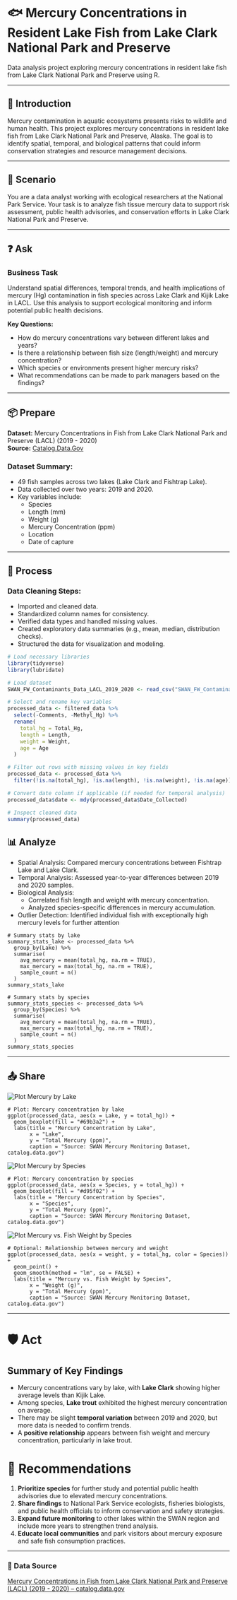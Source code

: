 # 🐟 Mercury Concentrations in Resident Lake Fish from Lake Clark National Park and Preserve

Data analysis project exploring mercury concentrations in resident lake fish from Lake Clark National Park and Preserve using R.

---

## 📖 Introduction
Mercury contamination in aquatic ecosystems presents risks to wildlife and human health. This project explores mercury concentrations in resident lake fish from Lake Clark National Park and Preserve, Alaska. The goal is to identify spatial, temporal, and biological patterns that could inform conservation strategies and resource management decisions.

---

## 🎯 Scenario
You are a data analyst working with ecological researchers at the National Park Service. Your task is to analyze fish tissue mercury data to support risk assessment, public health advisories, and conservation efforts in Lake Clark National Park and Preserve.

---

## ❓ Ask

### Business Task
Understand spatial differences, temporal trends, and health implications of mercury (Hg) contamination in fish species across Lake Clark and Kijik Lake in LACL. Use this analysis to support ecological monitoring and inform potential public health decisions.

**Key Questions:**  
* How do mercury concentrations vary between different lakes and years?
* Is there a relationship between fish size (length/weight) and mercury concentration?
* Which species or environments present higher mercury risks?
* What recommendations can be made to park managers based on the findings?

---

## 📦 Prepare 
**Dataset:** Mercury Concentrations in Fish from Lake Clark National Park and Preserve (LACL) (2019 - 2020)  
**Source:** [Catalog.Data.Gov](https://catalog.data.gov/dataset/mercury-concentrations-in-resident-lake-fish-sampled-from-lake-clark-national-park-and-pre)

### Dataset Summary:
* 49 fish samples across two lakes (Lake Clark and Fishtrap Lake).
* Data collected over two years: 2019 and 2020.
* Key variables include:
   * Species
   * Length (mm)
   * Weight (g)
   * Mercury Concentration (ppm)
   * Location
   * Date of capture

---

## 🧹 Process

### Data Cleaning Steps:
* Imported and cleaned data.
* Standardized column names for consistency.
* Verified data types and handled missing values.
* Created exploratory data summaries (e.g., mean, median, distribution checks).
* Structured the data for visualization and modeling.

```r
# Load necessary libraries
library(tidyverse)
library(lubridate)

# Load dataset
SWAN_FW_Contaminants_Data_LACL_2019_2020 <- read_csv("SWAN_FW_Contaminants_Data_LACL_2019_2020.csv")

# Select and rename key variables
processed_data <- filtered_data %>%
  select(-Comments, -Methyl_Hg) %>%
  rename(
    total_hg = Total_Hg,
    length = Length,
    weight = Weight,
    age = Age
  )

# Filter out rows with missing values in key fields
processed_data <- processed_data %>%
  filter(!is.na(total_hg), !is.na(length), !is.na(weight), !is.na(age))

# Convert date column if applicable (if needed for temporal analysis)
processed_data$date <- mdy(processed_data$Date_Collected)

# Inspect cleaned data
summary(processed_data)

```

## 📊 Analyze
* Spatial Analysis: Compared mercury concentrations between Fishtrap Lake and Lake Clark.
* Temporal Analysis: Assessed year-to-year differences between 2019 and 2020 samples.
* Biological Analysis:
  * Correlated fish length and weight with mercury concentration.
  * Analyzed species-specific differences in mercury accumulation.
* Outlier Detection: Identified individual fish with exceptionally high mercury levels for further attention

```{r}
# Summary stats by lake
summary_stats_lake <- processed_data %>%
  group_by(Lake) %>%
  summarise(
    avg_mercury = mean(total_hg, na.rm = TRUE),
    max_mercury = max(total_hg, na.rm = TRUE),
    sample_count = n()
  )
summary_stats_lake

# Summary stats by species
summary_stats_species <- processed_data %>%
  group_by(Species) %>%
  summarise(
    avg_mercury = mean(total_hg, na.rm = TRUE),
    max_mercury = max(total_hg, na.rm = TRUE),
    sample_count = n()
  )
summary_stats_species
```

---

## 📤 Share

![Plot Mercury by Lake](https://github.com/ssagastume11/Mercury-Concentrations-in-Resident-Lake-Fish/blob/main/plot_mercury_by_lake.png)
```{r}
# Plot: Mercury concentration by lake
ggplot(processed_data, aes(x = Lake, y = total_hg)) +
  geom_boxplot(fill = "#69b3a2") +
  labs(title = "Mercury Concentration by Lake",
       x = "Lake",
       y = "Total Mercury (ppm)",
       caption = "Source: SWAN Mercury Monitoring Dataset, catalog.data.gov")
```

![Plot Mercury by Species](https://github.com/ssagastume11/Mercury-Concentrations-in-Resident-Lake-Fish/blob/main/plot_mercury_by_species_v2.png)
```{r}
# Plot: Mercury concentration by species
ggplot(processed_data, aes(x = Species, y = total_hg)) +
  geom_boxplot(fill = "#d95f02") +
  labs(title = "Mercury Concentration by Species",
       x = "Species",
       y = "Total Mercury (ppm)",
       caption = "Source: SWAN Mercury Monitoring Dataset, catalog.data.gov")
```

![Plot Mercury vs. Fish Weight by Species](https://github.com/ssagastume11/Mercury-Concentrations-in-Resident-Lake-Fish/blob/main/plot_mercury_vs_weight_species_v2.png)
```{r}
# Optional: Relationship between mercury and weight
ggplot(processed_data, aes(x = weight, y = total_hg, color = Species)) +
  geom_point() +
  geom_smooth(method = "lm", se = FALSE) +
  labs(title = "Mercury vs. Fish Weight by Species",
       x = "Weight (g)",
       y = "Total Mercury (ppm)",
       caption = "Source: SWAN Mercury Monitoring Dataset, catalog.data.gov")
```

---

# 🛡️ Act
## Summary of Key Findings
- Mercury concentrations vary by lake, with **Lake Clark** showing higher average levels than Kijik Lake.
- Among species, **Lake trout** exhibited the highest mercury concentration on average.
- There may be slight **temporal variation** between 2019 and 2020, but more data is needed to confirm trends.
- A **positive relationship** appears between fish weight and mercury concentration, particularly in lake trout.

# 🧩 Recommendations
1. **Prioritize species** for further study and potential public health advisories due to elevated mercury concentrations.
2. **Share findings** to National Park Service ecologists, fisheries biologists, and public health officials to inform conservation and safety strategies.
3. **Expand future monitoring** to other lakes within the SWAN region and include more years to strengthen trend analysis.
4. **Educate local communities** and park visitors about mercury exposure and safe fish consumption practices.

---

### 🔗 Data Source
[Mercury Concentrations in Fish from Lake Clark National Park and Preserve (LACL) (2019 - 2020) – catalog.data.gov](https://catalog.data.gov/dataset/mercury-concentrations-in-resident-lake-fish-sampled-from-lake-clark-national-park-and-pre)
